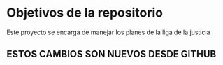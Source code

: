 # Objetivos de la repositorio

Este proyecto se encarga de manejar los planes de la liga de la justicia

## ESTOS CAMBIOS SON NUEVOS DESDE GITHUB
